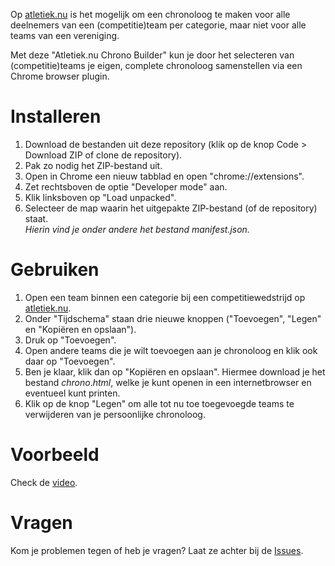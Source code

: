 Op [atletiek.nu](https://www.atletiek.nu/) is het mogelijk om een chronoloog te maken voor alle deelnemers van een (competitie)team per categorie, maar niet voor alle teams van een vereniging.

Met deze "Atletiek.nu Chrono Builder" kun je door het selecteren van (competitie)teams je eigen, complete chronoloog samenstellen via een Chrome browser plugin.

# Installeren
1. Download de bestanden uit deze repository (klik op de knop Code > Download ZIP of clone de repository).
2. Pak zo nodig het ZIP-bestand uit.
3. Open in Chrome een nieuw tabblad en open "chrome://extensions".
4. Zet rechtsboven de optie "Developer mode" aan.
5. Klik linksboven op "Load unpacked".
6. Selecteer de map waarin het uitgepakte ZIP-bestand (of de repository) staat.\
_Hierin vind je onder andere het bestand $manifest.json$._

# Gebruiken
1. Open een team binnen een categorie bij een competitiewedstrijd op [atletiek.nu](https://www.atletiek.nu/).
2. Onder "Tijdschema" staan drie nieuwe knoppen ("Toevoegen", "Legen" en "Kopiëren en opslaan").
3. Druk op "Toevoegen".
4. Open andere teams die je wilt toevoegen aan je chronoloog en klik ook daar op "Toevoegen".
5. Ben je klaar, klik dan op "Kopiëren en opslaan". Hiermee download je het bestand $chrono.html$, welke je kunt openen in een internetbrowser en eventueel kunt printen.
6. Klik op de knop "Legen" om alle tot nu toe toegevoegde teams te verwijderen van je persoonlijke chronoloog.

# Voorbeeld
Check de [video](/examples/persoonlijkchronoloog.mp4).

# Vragen
Kom je problemen tegen of heb je vragen? Laat ze achter bij de [Issues](https://github.com/Froodooo/atletieknu_chrono/issues).